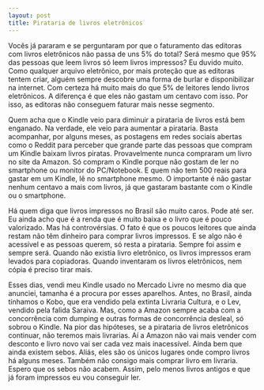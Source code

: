 ```yaml
---
layout: post
title: Pirataria de livros eletrônicos
---
```

Vocês já pararam e se perguntaram por que o faturamento das editoras com livros eletrônicos não passa de uns 5% do total? Será mesmo que 95% das pessoas que leem livros só leem livros impressos? Eu duvido muito. Como qualquer arquivo eletrônico, por mais proteção que as editoras tentem criar, alguém sempre descobre uma forma de burlar e disponibilizar na internet. Com certeza há muito mais do que 5% de leitores lendo livros eletrônicos. A diferença é que eles não gastam um centavo com isso. Por isso, as editoras não conseguem faturar mais nesse segmento.

Quem acha que o Kindle veio para diminuir a pirataria de livros está bem enganado. Na verdade, ele veio para aumentar a pirataria. Basta acompanhar, por alguns meses, as postagens em redes sociais abertas como o Reddit para perceber que grande parte das pessoas que compram um Kindle baixam livros piratas. Provavelmente nunca compraram um livro no site da Amazon. Só compram o Kindle porque não gostam de ler no smartphone ou monitor do PC/Notebook. E quem não tem 500 reais para gastar em um Kindle, lê no smartphone mesmo. O importante é não gastar nenhum centavo a mais com livros, já que gastaram bastante com o Kindle ou o smartphone.

Há quem diga que livros impressos no Brasil são muito caros. Pode até ser. Eu ainda acho que é a renda que é muito baixa e o livro que é pouco valorizado. Mas há controvérsias. O fato é que os poucos leitores que ainda restam não têm dinheiro para comprar livros impressos. E se algo não é acessível e as pessoas querem, só resta a pirataria. Sempre foi assim e sempre será. Quando não existia livro eletrônico, os livros impressos eram levados para copiadoras. Quando inventaram os livros eletrônicos, nem cópia é preciso tirar mais.

Esses dias, vendi meu Kindle usado no Mercado Livre no mesmo dia que anunciei, tamanha é a procura por esses aparelhos. Antes, no Brasil, ainda tínhamos o Kobo, que era vendido pela extinta Livraria Cultura, e o Lev, vendido pela falida Saraiva. Mas, como a Amazon sempre acaba com a concorrência com dumping e outras formas de concorrência desleal, só sobrou o Kindle. Na pior das hipóteses, se a pirataria de livros eletrônicos continuar, não teremos mais livrarias. Aí a Amazon não vai mais vender com desconto e livro novo vai ser cada vez mais inacessível. Ainda bem que ainda existem sebos. Aliás, eles são os únicos lugares onde compro livros há alguns meses. Também não consigo mais comprar livro em livraria. Espero que os sebos não acabem. Assim, pelo menos livros antigos e que já foram impressos eu vou conseguir ler.
